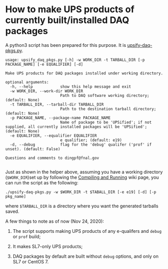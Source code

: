 # How to make UPS products of currently built/installed DAQ packages

A python3 script has been prepared for this purpose. It is [upsify-daq-pkgs.py](https://github.com/DUNE-DAQ/daq-release/blob/master/scripts/upsify-daq-pkgs.py).

```
usage: upsify_daq_pkgs.py [-h] -w WORK_DIR -t TARBALL_DIR [-p PACKAGE_NAME] [-e EQUALIFIER] [-d]

Make UPS products for DAQ packages installed under working directory.

optional arguments:
  -h, --help            show this help message and exit
  -w WORK_DIR, --work-dir WORK_DIR
                        Path to DAQ software working directory; (default: None)
  -t TARBALL_DIR, --tarball-dir TARBALL_DIR
                        Path to the destination tarball directory; (default: None)
  -p PACKAGE_NAME, --package-name PACKAGE_NAME
                        Name of package to be 'UPSified'; if not supplied, all currently installed packages will be 'UPSified'; (default: None)
  -e EQUALIFIER, --equalifier EQUALIFIER
                        e qualifier; (default: e19)
  -d, --debug           flag for the 'debug' qualifer ('prof' if unset). (default: False)

Questions and comments to dingpf@fnal.gov


```

Just as shown in the helper above, assuming you have a working directory (`$WORK_DIR`)set up by following the [Compiling and Running](https://github.com/DUNE-DAQ/appfwk/wiki/Compiling-and-running) wiki page, you can run the script as the following:

```
./upsify-daq-pkgs.py -w $WORK_DIR -t $TABALL_DIR [-e e19] [-d] [-p pkg_name]
```

where `$TARBALL_DIR` is a directory where you want the generated tarballs saved.


A few things to note as of now (Nov 24, 2020):


1. The script supports making UPS products of any e-qualifers and `debug` or `prof` build;


2. It makes SL7-only UPS products;


3. DAQ packages by default are built without `debug` options, and only on SL7 or CentOS 7.
